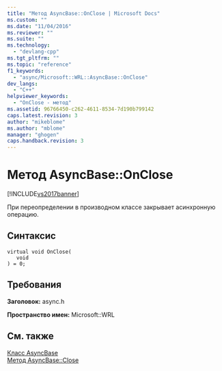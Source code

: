 ```yaml
---
title: "Метод AsyncBase::OnClose | Microsoft Docs"
ms.custom: ""
ms.date: "11/04/2016"
ms.reviewer: ""
ms.suite: ""
ms.technology: 
  - "devlang-cpp"
ms.tgt_pltfrm: ""
ms.topic: "reference"
f1_keywords: 
  - "async/Microsoft::WRL::AsyncBase::OnClose"
dev_langs: 
  - "C++"
helpviewer_keywords: 
  - "OnClose - метод"
ms.assetid: 96766450-c262-4611-8534-7d190b799142
caps.latest.revision: 3
author: "mikeblome"
ms.author: "mblome"
manager: "ghogen"
caps.handback.revision: 3
---
```

# Метод AsyncBase::OnClose
[!INCLUDE[vs2017banner](../assembler/inline/includes/vs2017banner.md)]

При переопределении в производном классе закрывает асинхронную операцию.  
  
## Синтаксис  
  
```  
virtual void OnClose(  
   void  
) = 0;  
```  
  
## Требования  
 **Заголовок:** async.h  
  
 **Пространство имен:** Microsoft::WRL  
  
## См. также  
 [Класс AsyncBase](../windows/asyncbase-class.md)   
 [Метод AsyncBase::Close](../windows/asyncbase-close-method.md)